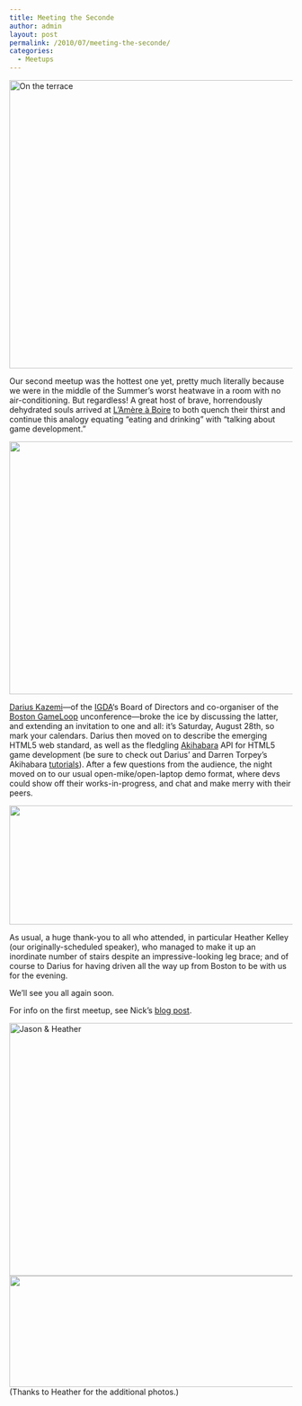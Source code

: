 ```yaml
---
title: Meeting the Seconde
author: admin
layout: post
permalink: /2010/07/meeting-the-seconde/
categories:
  - Meetups
---
```

<img src="{{ site.baseurl }}/{{ site.oldwpdir }}/uploads/2010/07/AYITL-059-e1281570810594.jpg" alt="On the terrace" title="On the terrace" width="599" height="513" class="size-full wp-image-28" />

Our second meetup was the hottest one yet, pretty much literally because we were in the middle of the Summer&#8217;s worst heatwave in a room with no air-conditioning. But regardless! A great host of brave, horrendously dehydrated souls arrived at [L&#8217;Amère à Boire][1] to both quench their thirst and continue this analogy equating &#8220;eating and drinking&#8221; with &#8220;talking about game development.&#8221;

<img class="alignnone size-large wp-image-19" title="Darius at the helm!" src="{{ site.baseurl }}/{{ site.oldwpdir }}/uploads/2010/08/daius-pc.jpg" alt="" width="600" height="450" />

[Darius Kazemi][2]&#8212;of the [IGDA][3]&#8216;s Board of Directors and co-organiser of the [Boston GameLoop][4] unconference&#8212;broke the ice by discussing the latter, and extending an invitation to one and all: it&#8217;s Saturday, August 28th, so mark your calendars. Darius then moved on to describe the emerging HTML5 web standard, as well as the fledgling [Akihabara][5] API for HTML5 game development (be sure to check out Darius&#8217; and Darren Torpey&#8217;s Akihabara [tutorials][6]). After a few questions from the audience, the night moved on to our usual open-mike/open-laptop demo format, where devs could show off their works-in-progress, and chat and make merry with their peers.

<img class="alignnone size-large wp-image-20" title="In rapt attention" src="{{ site.baseurl }}/{{ site.oldwpdir }}/uploads/2010/07/folks-600x212.jpg" alt="" width="600" height="212" />

As usual, a huge thank-you to all who attended, in particular Heather Kelley (our originally-scheduled speaker), who managed to make it up an inordinate number of stairs despite an impressive-looking leg brace; and of course to Darius for having driven all the way up from Boston to be with us for the evening.

We&#8217;ll see you all again soon.

For info on the first meetup, see Nick&#8217;s [blog post][7].

<img class="size-large wp-image-29 alignnone" title="Jason & Heather" src="{{ site.baseurl }}/{{ site.oldwpdir }}/uploads/2010/07/AYITL-063-600x450.jpg" alt="Jason & Heather" width="600" height="450" />

<img class="alignnone size-large wp-image-23" title="Hullo, how this picture get here i don't even" src="{{ site.baseurl }}/{{ site.oldwpdir }}/uploads/2010/08/meet2-philf_crop-600x198.jpg" alt="" title="meet2-philf_crop" width="600" height="198" class="aligncenter size-large wp-image-52" />  
(Thanks to Heather for the additional photos.)

 [1]: http://www.amereaboire.com/
 [2]: http://tinysubversions.com
 [3]: http://igda.org
 [4]: http://www.bostongameloop.com/
 [5]: http://www.kesiev.com/akihabara/
 [6]: http://bostongamejams.com/akihabara-tutorials/
 [7]: http://www.newton64.ca/blog/?p=810